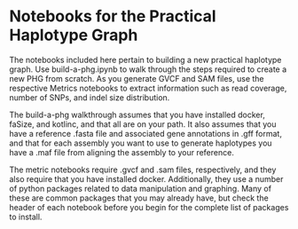 # Notebooks for the Practical Haplotype Graph

The notebooks included here pertain to building a new practical haplotype graph. Use build-a-phg.ipynb to walk through the steps required to create a new PHG from scratch. As you generate GVCF and SAM files, use the respective Metrics notebooks to extract information such as read coverage, number of SNPs, and indel size distribution. 

The build-a-phg walkthrough assumes that you have installed docker, faSize, and kotlinc, and that all are on your path. It also assumes that you have a reference .fasta file and associated gene annotations in .gff format, and that for each assembly you want to use to generate haplotypes you have a .maf file from aligning the assembly to your reference.

The metric notebooks require .gvcf and .sam files, respectively, and they also require that you have installed docker. Additionally, they use a number of python packages related to data manipulation and graphing. Many of these are common packages that you may already have, but check the header of each notebook before you begin for the complete list of packages to install.  